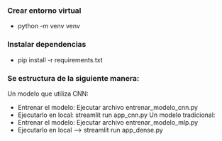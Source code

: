 ### Crear entorno virtual
- python -m venv venv

### Instalar dependencias
- pip install -r requirements.txt

### Se estructura de la siguiente manera:
Un modelo que utiliza CNN:
- Entrenar el modelo: Ejecutar archivo entrenar_modelo_cnn.py
- Ejecutarlo en local: streamlit run app_cnn.py
Un modelo tradicional:
- Entrenar el modelo: Ejecutar archivo entrenar_modelo_mlp.py
- Ejecutarlo en local --> streamlit run app_dense.py